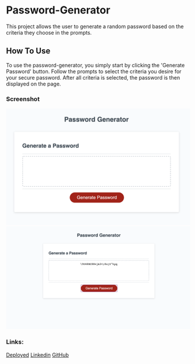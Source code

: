 # Password-Generator

This project allows the user to generate a random password based on the criteria they choose in the prompts.


## How To Use

To use the password-generator, you simply start by clicking the 'Generate Password' button. Follow the prompts to select the criteria you desire for your secure password. After all criteria is selected, the password is then displayed on the page.

### Screenshot

![password-generator](./Assets/password-generator-screenshot.png)
![password-generator-2](./Assets/password-generator-screenshot-2.png)

### Links:

[Deployed](https://cfox2019.github.io/password-generator/)
[Linkedin](https://www.linkedin.com/in/cdfox/)
[GitHub](https://github.com/CFox2019)
